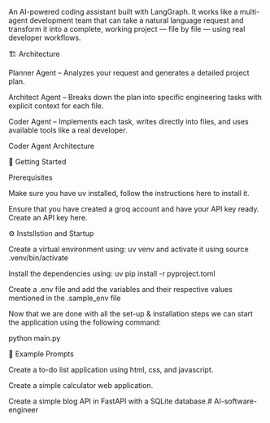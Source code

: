 An AI-powered coding assistant built with LangGraph.
It works like a multi-agent development team that can take a natural language request and transform it into a complete, working project — file by file — using real developer workflows.

🏗️ Architecture

Planner Agent – Analyzes your request and generates a detailed project plan.

Architect Agent – Breaks down the plan into specific engineering tasks with explicit context for each file.

Coder Agent – Implements each task, writes directly into files, and uses available tools like a real developer.

Coder Agent Architecture

🚀 Getting Started

Prerequisites

Make sure you have uv installed, follow the instructions here to install it.

Ensure that you have created a groq account and have your API key ready. Create an API key here.

⚙️ Instsllstion and Startup

Create a virtual environment using: uv venv and activate it using source .venv/bin/activate

Install the dependencies using: uv pip install -r pyproject.toml

Create a .env file and add the variables and their respective values mentioned in the .sample_env file

Now that we are done with all the set-up & installation steps we can start the application using the following command:

  python main.py
  
🧪 Example Prompts

Create a to-do list application using html, css, and javascript.

Create a simple calculator web application.

Create a simple blog API in FastAPI with a SQLite database.# AI-software-engineer

